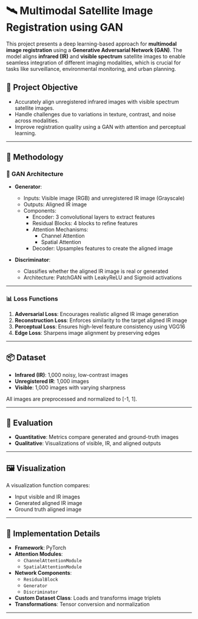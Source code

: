 # 🛰️ Multimodal Satellite Image Registration using GAN

This project presents a deep learning-based approach for **multimodal image registration** using a **Generative Adversarial Network (GAN)**. The model aligns **infrared (IR)** and **visible spectrum** satellite images to enable seamless integration of different imaging modalities, which is crucial for tasks like surveillance, environmental monitoring, and urban planning.

## 🧠 Project Objective

- Accurately align unregistered infrared images with visible spectrum satellite images.
- Handle challenges due to variations in texture, contrast, and noise across modalities.
- Improve registration quality using a GAN with attention and perceptual learning.

---

## 🧰 Methodology

### 🔄 GAN Architecture

- **Generator**:
  - Inputs: Visible image (RGB) and unregistered IR image (Grayscale)
  - Outputs: Aligned IR image
  - Components:
    - Encoder: 3 convolutional layers to extract features
    - Residual Blocks: 4 blocks to refine features
    - Attention Mechanisms:
      - Channel Attention
      - Spatial Attention
    - Decoder: Upsamples features to create the aligned image

- **Discriminator**:
  - Classifies whether the aligned IR image is real or generated
  - Architecture: PatchGAN with LeakyReLU and Sigmoid activations

---

### 📊 Loss Functions

1. **Adversarial Loss**: Encourages realistic aligned IR image generation
2. **Reconstruction Loss**: Enforces similarity to the target aligned IR image
3. **Perceptual Loss**: Ensures high-level feature consistency using VGG16
4. **Edge Loss**: Sharpens image alignment by preserving edges

---

## 📦 Dataset

- **Infrared (IR)**: 1,000 noisy, low-contrast images
- **Unregistered IR**: 1,000 images
- **Visible**: 1,000 images with varying sharpness

All images are preprocessed and normalized to [-1, 1].

---

## 🧪 Evaluation

- **Quantitative**: Metrics compare generated and ground-truth images
- **Qualitative**: Visualizations of visible, IR, and aligned outputs

---

## 🖼️ Visualization

A visualization function compares:
- Input visible and IR images
- Generated aligned IR image
- Ground truth aligned image

---

## 🔧 Implementation Details

- **Framework**: PyTorch
- **Attention Modules**:
  - `ChannelAttentionModule`
  - `SpatialAttentionModule`
- **Network Components**:
  - `ResidualBlock`
  - `Generator`
  - `Discriminator`
- **Custom Dataset Class**: Loads and transforms image triplets
- **Transformations**: Tensor conversion and normalization

---

 
